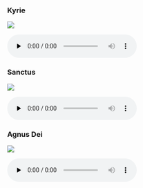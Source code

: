 ### Kyrie

![](./mass-iv-kyrie.jpg)

<audio src="https://storage.googleapis.com/kyriale/djc_04_kyrie_mp3_1.mp3" preload="none" controls="controls"></audio>

### Sanctus

![](./mass-iv-sanctus.jpg)

<audio src="https://storage.googleapis.com/kyriale/djc_04_sanctus_mp3_1.mp3" preload="none" controls="controls"></audio>

### Agnus Dei

![](./mass-iv-agnus.jpg)

<audio src="https://storage.googleapis.com/kyriale/djc_04_agnus_mp3_1.mp3" preload="none" controls="controls"></audio>
